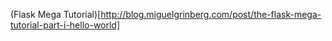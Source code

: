 (Flask Mega Tutorial)[http://blog.miguelgrinberg.com/post/the-flask-mega-tutorial-part-i-hello-world]
